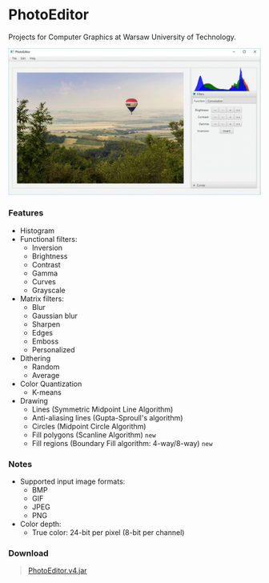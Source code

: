 # PhotoEditor
Projects for Computer Graphics at Warsaw University of Technology.

![Screenshot](https://raw.githubusercontent.com/davidmigloz/computer-graphics/master/src/main/resources/screenshot.gif)

### Features
- Histogram
- Functional filters:
  + Inversion
  + Brightness
  + Contrast
  + Gamma
  + Curves
  + Grayscale
- Matrix filters:
  + Blur
  + Gaussian blur
  + Sharpen
  + Edges
  + Emboss
  + Personalized
- Dithering
  + Random 
  + Average 
- Color Quantization
  + K-means 
- Drawing
  + Lines (Symmetric Midpoint Line Algorithm)
  + Anti-aliasing lines (Gupta-Sproull's algorithm) 
  + Circles (Midpoint Circle Algorithm) 
  + Fill polygons (Scanline Algorithm) `new`
  + Fill regions (Boundary Fill algorithm: 4-way/8-way) `new`

### Notes
- Supported input image formats:
  + BMP
  + GIF
  + JPEG
  + PNG
- Color depth:
  + True color: 24-bit per pixel (8-bit per channel)

### Download
> [PhotoEditor.v4.jar](https://github.com/davidmigloz/computer-graphics/releases/download/v4/PhotoEditor.v4.jar)
